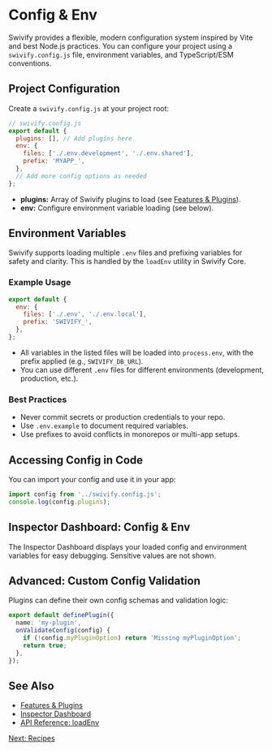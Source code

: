 # Config & Env

Swivify provides a flexible, modern configuration system inspired by Vite and best Node.js practices. You can configure your project using a `swivify.config.js` file, environment variables, and TypeScript/ESM conventions.

## Project Configuration

Create a `swivify.config.js` at your project root:

```js
// swivify.config.js
export default {
  plugins: [], // Add plugins here
  env: {
    files: ['./.env.development', './.env.shared'],
    prefix: 'MYAPP_',
  },
  // Add more config options as needed
};
```

- **plugins:** Array of Swivify plugins to load (see [Features & Plugins](./features.md)).
- **env:** Configure environment variable loading (see below).

## Environment Variables

Swivify supports loading multiple `.env` files and prefixing variables for safety and clarity. This is handled by the `loadEnv` utility in Swivify Core.

### Example Usage

```js
export default {
  env: {
    files: ['./.env', './.env.local'],
    prefix: 'SWIVIFY_',
  },
};
```

- All variables in the listed files will be loaded into `process.env`, with the prefix applied (e.g., `SWIVIFY_DB_URL`).
- You can use different `.env` files for different environments (development, production, etc.).

### Best Practices

- Never commit secrets or production credentials to your repo.
- Use `.env.example` to document required variables.
- Use prefixes to avoid conflicts in monorepos or multi-app setups.

## Accessing Config in Code

You can import your config and use it in your app:

```ts
import config from '../swivify.config.js';
console.log(config.plugins);
```

## Inspector Dashboard: Config & Env

The Inspector Dashboard displays your loaded config and environment variables for easy debugging. Sensitive values are not shown.

## Advanced: Custom Config Validation

Plugins can define their own config schemas and validation logic:

```ts
export default definePlugin({
  name: 'my-plugin',
  onValidateConfig(config) {
    if (!config.myPluginOption) return 'Missing myPluginOption';
    return true;
  },
});
```

## See Also

- [Features & Plugins](./features.md)
- [Inspector Dashboard](../inspector/)
- [API Reference: loadEnv](../api/core.md)

[Next: Recipes](./recipes.md)
